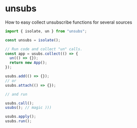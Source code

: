 # unsubs
How to easy collect unsubscribe functions for several sources

```javascript
import { isolate, un } from "unsubs";

const unsubs = isolate();

// Run code and collect "un" calls.
const app = usubs.collect(() => {
  un(() => {});
  return new App();
});

usubs.add(() => {});
// or
usubs.attach(() => {});

// and run

usubs.call();
usubs(); // magic )))

usubs.apply();
usubs.run();
```
